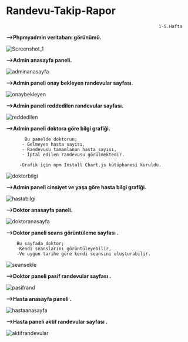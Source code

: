 # Randevu-Takip-Rapor

                                                              1-5.Hafta

**-->Phpmyadmin veritabanı görünümü.**

![Screenshot_1](https://user-images.githubusercontent.com/126471016/230890143-478871e9-13a9-4925-8b0b-c37e2b15e48f.png)



**-->Admin anasayfa paneli.**

![adminanasayfa](https://user-images.githubusercontent.com/126471016/230891018-c97cf2f4-a64c-4a94-9450-2501c024b3f2.png)

**-->Admin paneli onay bekleyen randevular sayfası.**

![onaybekleyen](https://user-images.githubusercontent.com/126471016/230892170-2afa9e9f-76a1-4be8-b140-50ea002fda9b.png)

**-->Admin paneli reddedilen randevular sayfası.**

![reddedilen](https://user-images.githubusercontent.com/126471016/230892476-15e44de4-5678-40ff-82aa-d22d8614aa1c.png)

**-->Admin paneli doktora göre bilgi grafiği.**

           Bu panelde doktorun;
          - Gelmeyen hasta sayısı,
          - Randevusu tamamlanan hasta sayısı,
          - İptal edilen randevusu görülmektedir.
          
         -Grafik için npm Install Chart.js kütüphanesi kuruldu.
 
![doktorbilgi](https://user-images.githubusercontent.com/126471016/233951781-3ac64528-0781-4577-82f4-34eb99f0b5f5.png)


**-->Admin paneli cinsiyet ve yaşa göre hasta bilgi grafiği.**

![hastabilgi](https://user-images.githubusercontent.com/126471016/230892688-5a3c9513-d794-4e89-85cf-6d35a2851bf6.png)

**-->Doktor anasayfa paneli.**

![doktoranasayfa](https://user-images.githubusercontent.com/126471016/230904362-337df7c2-7327-41e0-afc2-0c89325d49c0.png)

**-->Doktor paneli seans görüntüleme sayfası .**
  
        Bu sayfada doktor;
        -Kendi seanslarını görüntüleyebilir,
        -Ve uygun tarihe göre kendi seansını oluşturabilir.

![seansekle](https://user-images.githubusercontent.com/126471016/230905315-00f46b2b-3af4-4293-9654-02de7781cea8.png)

**-->Doktor paneli pasif randevular sayfası .**

![pasifrand](https://user-images.githubusercontent.com/126471016/230905578-45bf45d4-281e-48e7-9d62-1edf4849f43f.png)

**-->Hasta anasayfa paneli .**

![hastaanasayfa](https://user-images.githubusercontent.com/126471016/230906427-95a02bd1-70f3-4a2e-9a92-89b2c214a1e6.png)

**-->Hasta paneli aktif randevular sayfası .**

![aktifrandevular](https://user-images.githubusercontent.com/126471016/230906617-06360da1-2966-4014-a814-172f24896622.png)



